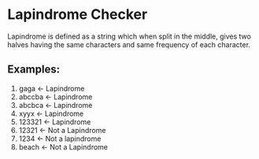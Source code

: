 # Lapindrome Checker

Lapindrome is defined as a string which when split in the middle, gives two halves having the same characters and same frequency of each character.

## Examples: 

1. gaga <- Lapindrome
2. abccba <- Lapindrome
2. abcbca <- Lapindrome
3. xyyx <- Lapindrome
4. 123321 <- Lapindrome
5. 12321 <- Not a Lapindrome
5. 1234 <- Not a lapindrome
6. beach <- Not a Lapindrome
